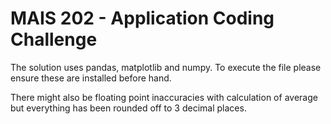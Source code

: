 # MAIS 202 - Application Coding Challenge

The solution uses pandas, matplotlib and numpy. To execute the file please ensure these are installed before hand.

There might also be floating point inaccuracies with calculation of average but everything has been rounded off to 3
decimal places.

